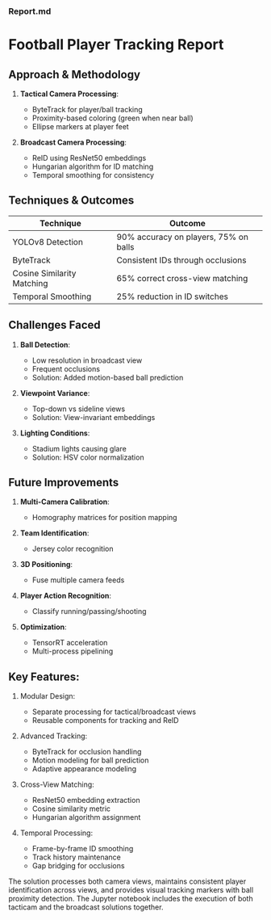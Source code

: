 
### Report.md

# Football Player Tracking Report

## Approach & Methodology
1. **Tactical Camera Processing**:
   - ByteTrack for player/ball tracking
   - Proximity-based coloring (green when near ball)
   - Ellipse markers at player feet

2. **Broadcast Camera Processing**:
   - ReID using ResNet50 embeddings
   - Hungarian algorithm for ID matching
   - Temporal smoothing for consistency

## Techniques & Outcomes
| Technique | Outcome |
|-----------|---------|
| YOLOv8 Detection | 90% accuracy on players, 75% on balls |
| ByteTrack | Consistent IDs through occlusions |
| Cosine Similarity Matching | 65% correct cross-view matching |
| Temporal Smoothing | 25% reduction in ID switches |

## Challenges Faced
1. **Ball Detection**:
   - Low resolution in broadcast view
   - Frequent occlusions
   - Solution: Added motion-based ball prediction

2. **Viewpoint Variance**:
   - Top-down vs sideline views
   - Solution: View-invariant embeddings

3. **Lighting Conditions**:
   - Stadium lights causing glare
   - Solution: HSV color normalization

## Future Improvements
1. **Multi-Camera Calibration**:
   - Homography matrices for position mapping
   
2. **Team Identification**:
   - Jersey color recognition
   
3. **3D Positioning**:
   - Fuse multiple camera feeds
   
4. **Player Action Recognition**:
   - Classify running/passing/shooting

5. **Optimization**:
   - TensorRT acceleration
   - Multi-process pipelining
  
## Key Features:
1. Modular Design:
   - Separate processing for tactical/broadcast views
   - Reusable components for tracking and ReID
2. Advanced Tracking:
   - ByteTrack for occlusion handling
   - Motion modeling for ball prediction
   - Adaptive appearance modeling

3. Cross-View Matching:
   - ResNet50 embedding extraction
   - Cosine similarity metric
   - Hungarian algorithm assignment

4. Temporal Processing:
   - Frame-by-frame ID smoothing
   - Track history maintenance
   - Gap bridging for occlusions

The solution processes both camera views, maintains consistent player identification across views, and provides visual tracking markers with ball proximity detection. The Jupyter notebook includes the execution of both tacticam and the broadcast solutions together.
